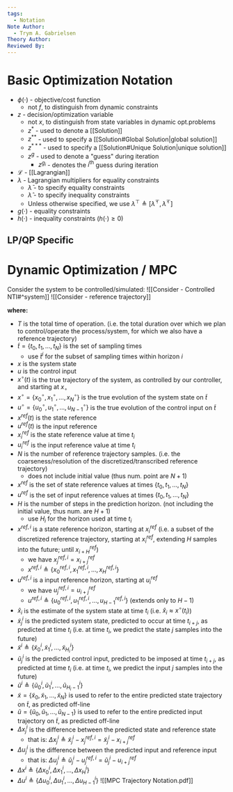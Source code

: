 ```yaml
---
tags:
  - Notation
Note Author:
  - Trym A. Gabrielsen
Theory Author: 
Reviewed By:
---
```

# Basic Optimization Notation
- $\phi(\cdot)$ - objective/cost function
	- not $f$, to distinguish from dynamic constraints
- $z$ - decision/optimization variable
	- not $x$, to distinguish from state variables in dynamic opt.problems
	- $z^*$  -  used to denote a [[Solution]]
	- $z^{**}$  - used to specify a [[Solution#Global Solution|global solution]]
	- $z^{***}$ - used to specify a [[Solution#Unique Solution|unique solution]]
	- $z^{g}$ - used to denote a "guess" during iteration
		- $z^{g_{i}}$ - denotes the $i^{\text{th}}$ guess during iteration
- $\mathcal{L}$ - [[Lagrangian]]
- $\lambda$ - Lagrangian multipliers for equality constraints
	- $\bar{\lambda}$ - to specify equality constraints
	- $\hat{\lambda}$ - to specify inequality constraints
	- Unless otherwise specified, we use $\lambda^{\top} \triangleq [\bar{\lambda}^{\top}, \hat{\lambda}^{\top}]$
- $g(\cdot)$ - equality constraints
- $h(\cdot)$ - inequality constraints ($h(\cdot) \geq 0$)

## LP/QP Specific



# Dynamic Optimization / MPC
Consider the system to be controlled/simulated: ![[Consider - Controlled NTI#^system]]
![[Consider - reference trajectory]]

**where:**
- $T$ is the total time of operation. (i.e. the total duration over which we plan to control/operate the process/system, for which we also have a reference trajectory)
- $\tilde{t} = \{t_{0},t_{1},\dots,t_{N}\}$  is the set of sampling times
	- use $\tilde{t}^{i}$ for the subset of sampling times within horizon $i$
- $x$ is the system state
- $u$ is the control input
- $x^{\circ}(t)$ is the true trajectory of the system, as controlled by our controller, and starting at $x_{\circ}$
- $x^{\circ} = \{x^{\circ}_{0},x^{\circ}_{1},\dots,x^{\circ}_{N}\}$ is the true evolution of the system state on $\tilde{t}$
- $u^{\circ} = \{u^{\circ}_{0},u^{\circ}_{1},\dots,u^{\circ}_{N-1}\}$ is the true evolution of the control input on $\tilde{t}$
- $x^{ref}(t)$ is the state reference
- $u^{ref}(t)$ is the input reference
- $x_{i}^{ref}$ is the state reference value at time $t_{i}$
- $u_{i}^{ref}$ is the input reference value at time $t_{i}$
- $N$ is the number of reference trajectory samples. (i.e. the coarseness/resolution of the discretized/transcribed reference trajectory)
	- does not include initial value (thus num. point are $N+1$)
- $x^{ref}$ is the set of state reference values at times $\{t_{0},t_{1},\dots,t_{N}\}$
- $u^{ref}$ is the set of input reference values at times $\{t_{0},t_{1},\dots,t_{N}\}$
- $H$ is the number of steps in the prediction horizon. (not including the initial value, thus num. are $H+1$)
	- use $H_{i}$ for the horizon used at time $t_{i}$
- $x^{ref,i}$ is a state reference horizon, starting at $x^{ref}_{i}$ (i.e. a subset of the discretized reference trajectory, starting at $x^{ref}_{i}$, extending $H$ samples into the future; until $x^{ref}_{i+H}$)
	- we have $x^{ref,i}_{j} = x^{ref}_{i+j}$
	- $x^{ref,i} \triangleq \{x^{ref,i}_{0},x^{ref,i}_{1},\dots,x^{ref,i}_{H}\}$
- $u^{ref,i}$ is a input reference horizon, starting at $u^{ref}_{i}$
	- we have $u^{ref,i}_{j} = u^{ref}_{i+j}$
	- $u^{ref,i} \triangleq \{u^{ref,i}_{0},u^{ref,i}_{1},\dots,u^{ref,i}_{H-1}\}$   (extends only to $H-1$)
- $\hat{x}_{i}$ is the estimate of the system state at time $t_{i}$ (i.e. $\hat{x}_{i} \approx x^{\circ}(t_{i})$)
- $\tilde{x}^{i}_{j}$ is the predicted system state, predicted to occur at time $t_{i+j}$, as predicted at time $t_{i}$ (i.e. at time $t_{i}$, we predict the state $j$ samples into the future)
- $\tilde{x}^{i} \triangleq \{\tilde{x}^{i}_{0},\tilde{x}^{i}_{1},\dots,\tilde{x}^{i}_{H_{i}}\}$
- $\tilde{u}^{i}_{j}$ is the predicted control input, predicted to be imposed at time $t_{i+j}$, as predicted at time $t_{i}$ (i.e. at time $t_{i}$, we predict the input $j$ samples into the future)
- $\tilde{u}^{i} \triangleq \{\tilde{u}^{i}_{0},\tilde{u}^{i}_{1},\dots,\tilde{u}^{i}_{H_{i}-1}\}$
- $\tilde{x} = \{\tilde{x}_{0},\tilde{x}_{1},\dots,\tilde{x}_{N}\}$ is used to refer to the entire predicted state trajectory on $\tilde{t}$, as predicted off-line
- $\tilde{u} = \{\tilde{u}_{0},\tilde{u}_{1},\dots,\tilde{u}_{N-1}\}$ is used to refer to the entire predicted input trajectory on $\tilde{t}$, as predicted off-line
- $\Delta x^{i}_j$ is the difference between the predicted state and reference state
	- that is: $\Delta x^{i}_{j} \triangleq \tilde{x}^{i}_{j} - x^{ref,i}_{j} = \tilde{x}^{i}_{j} - x^{ref}_{i+j}$
- $\Delta u^{i}_j$ is the difference between the predicted input and reference input
	- that is: $\Delta u^{i}_{j} \triangleq \tilde{u}^{i}_{j} - u^{ref,i}_{j}=\tilde{u}^{i}_{j} - u^{ref}_{i+j}$
- $\Delta x^{i} \triangleq \{\Delta x^{i}_{0},\Delta x^{i}_{1},\dots,\Delta x^{i}_{H}\}$
- $\Delta u^{i} \triangleq \{\Delta u^{i}_{0},\Delta u^{i}_{1},\dots,\Delta u^{i}_{H-1}\}$
![[MPC Trajectory Notation.pdf]]

